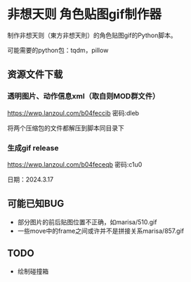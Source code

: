 # 非想天则 角色贴图gif制作器

制作非想天则（東方非想天則）的角色贴图gif的Python脚本。

可能需要的python包：tqdm，pillow

## 资源文件下载

### 透明图片、动作信息xml（取自则MOD群文件）

https://wwp.lanzoul.com/b04feccib
密码:dleb

将两个压缩包的文件都解压到脚本同目录下

### 生成gif release

https://wwp.lanzoul.com/b04feceqb
密码:c1u0

日期：2024.3.17

## 可能已知BUG

* 部分图片的前后贴图位置不正确，如marisa/510.gif
* 一些move中的frame之间或许并不是拼接关系marisa/857.gif

## TODO

* 绘制碰撞箱
